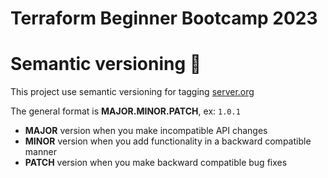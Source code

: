 # Terraform Beginner Bootcamp 2023

# Semantic versioning :mage:
This project use semantic versioning for tagging
[server.org](https://semver.org/)

The general format is **MAJOR.MINOR.PATCH**, ex: `1.0.1`

- **MAJOR** version when you make incompatible API changes
- **MINOR** version when you add functionality in a backward compatible manner
- **PATCH** version when you make backward compatible bug fixes